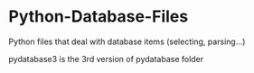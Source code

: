 # Python-Database-Files
Python files that deal with database items (selecting, parsing...)

pydatabase3 is the 3rd version of pydatabase folder
